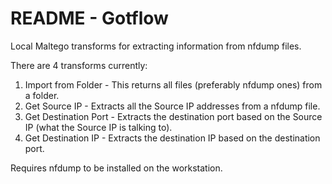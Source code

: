 # README - Gotflow

Local Maltego transforms for extracting information from nfdump files.  

There are 4 transforms currently:  

1. Import from Folder - This returns all files (preferably nfdump ones) from a folder.  
2. Get Source IP - Extracts all the Source IP addresses from a nfdump file.  
3. Get Destination Port - Extracts the destination port based on the Source IP (what the Source IP is talking to).  
4. Get Destination IP - Extracts the destination IP based on the destination port.  
  
  
Requires nfdump to be installed on the workstation.  
